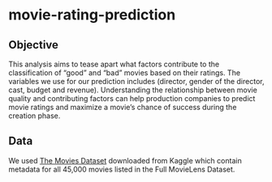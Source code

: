 # movie-rating-prediction

## Objective
This analysis aims to tease apart what factors contribute to the classification of “good” and “bad” movies
based on their ratings. The variables we use for our prediction includes (director, gender of the director,
cast, budget and revenue). Understanding the relationship between movie quality and contributing factors
can help production companies to predict movie ratings and maximize a movie’s chance of success during
the creation phase.

## Data
We used [The Movies Dataset](https://www.kaggle.com/datasets/rounakbanik/the-movies-dataset) downloaded from Kaggle which contain metadata
for all 45,000 movies listed in the Full MovieLens Dataset.
